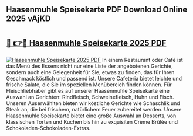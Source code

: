 ## Haasenmuhle Speisekarte PDF Download Online 2025 vAjKD

# <h2><a href="http://gcd9ya1.nevu.top/?p=Haasenmuhle+Speisekarte">🔗 👉🔴 Haasenmuhle Speisekarte 2025 PDF</a></h2>

[![Haasenmuhle Speisekarte 2025 PDF](https://i.imgur.com/dBaPXMq.png)](http://gcd9ya1.nevu.top/?p=Haasenmuhle+Speisekarte)
In einem Restaurant oder Café ist das Menü des Essens nicht nur eine Liste der angebotenen Gerichte, sondern auch eine Gelegenheit für Sie, etwas zu finden, das für Ihren Geschmack köstlich und passend ist. Unsere Cafeteria bietet leichte und frische Salate, die Sie im speziellen Menübereich finden können. Für Fleischliebhaber gibt es auf unserer Haasenmuhle Speisekarte eine Auswahl an Gerichten: Rindfleisch, Schweinefleisch, Huhn und Fisch. Unseren Auserwählten bieten wir köstliche Gerichte wie Schaschlik und Steak an, die bei frischem, natürlichem Feuer zubereitet werden. Unsere Haasenmuhle Speisekarte bietet eine große Auswahl an Desserts, von klassischen Torten und Kuchen bis hin zu exquisiten Crème Brûlée und Schokoladen-Schokoladen-Extras.
